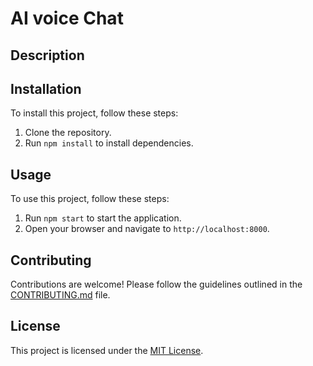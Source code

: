 # AI voice Chat

## Description

## Installation

To install this project, follow these steps:

1. Clone the repository.
2. Run `npm install` to install dependencies.

## Usage

To use this project, follow these steps:

1. Run `npm start` to start the application.
2. Open your browser and navigate to `http://localhost:8000`.

## Contributing

Contributions are welcome! Please follow the guidelines outlined in the [CONTRIBUTING.md](./CONTRIBUTING.md) file.

## License

This project is licensed under the [MIT License](./LICENSE).
